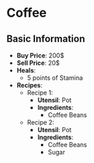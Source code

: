 # Coffee

## Basic Information

- **Buy Price**: 200$
- **Sell Price**: 20$
- **Heals**:
  - 5 points of Stamina
- **Recipes**:
  - Recipe 1:
    - **Utensil**: Pot
    - **Ingredients**:
      - Coffee Beans
  - Recipe 2:
    - **Utensil**: Pot
    - **Ingredients**:
      - Coffee Beans
      - Sugar